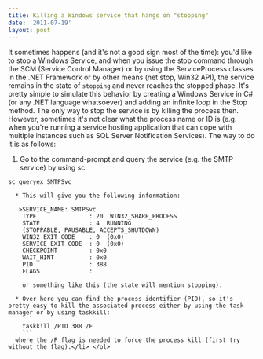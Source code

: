 ```yaml
---
title: Killing a Windows service that hangs on "stopping"
date: '2011-07-19'
layout: post
---
```

It sometimes happens (and it's not a good sign most of the time): you'd like to stop a Windows Service, and when you issue the stop command through the SCM (Service Control Manager) or by using the ServiceProcess classes in the .NET Framework or by other means (net stop, Win32 API), the service remains in the state of `stopping` and never reaches the stopped phase. It's pretty simple to simulate this behavior by creating a Windows Service in C# (or any .NET language whatsoever) and adding an infinite loop in the Stop method. The only way to stop the service is by killing the process then. However, sometimes it's not clear what the process name or ID is (e.g. when you're running a service hosting application that can cope with multiple instances such as SQL Server Notification Services). The way to do it is as follows:

1. Go to the command-prompt and query the service (e.g. the SMTP service) by using sc:
  ```
  sc queryex SMTPSvc
  ```
      * This will give you the following information:

       >SERVICE_NAME: SMTPSvc
        TYPE               : 20  WIN32_SHARE_PROCESS
        STATE              : 4  RUNNING
        (STOPPABLE, PAUSABLE, ACCEPTS_SHUTDOWN)
        WIN32_EXIT_CODE    : 0  (0x0)
        SERVICE_EXIT_CODE  : 0  (0x0)
        CHECKPOINT         : 0x0
        WAIT_HINT          : 0x0
        PID                : 388
        FLAGS              :

        or something like this (the state will mention stopping).

      * Over here you can find the process identifier (PID), so it's pretty easy to kill the associated process either by using the task manager or by using taskkill:
        ```
        taskkill /PID 388 /F
        ```
      where the /F flag is needed to force the process kill (first try without the flag).</li> </ol>
